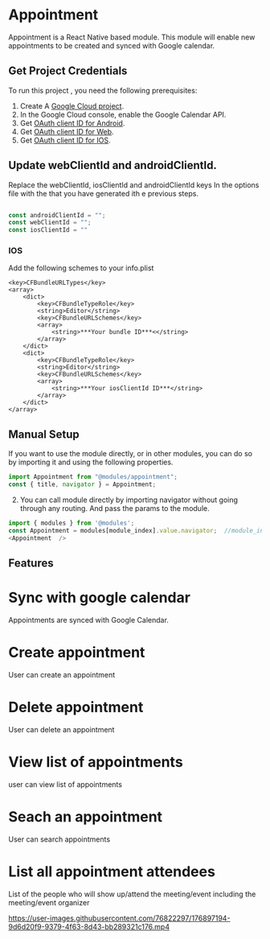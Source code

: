 # Appointment
Appointment is a React Native based module. This module will enable new appointments to be created and synced with Google calendar. 

## Get Project Credentials
To run this project , you need the following prerequisites:
1. Create A [Google Cloud project](https://developers.google.com/workspace/guides/create-project).
2. In the Google Cloud console, enable the Google Calendar API.
3. Get [OAuth client ID for Android](https://developers.google.com/workspace/guides/create-credentials#android).
4. Get [OAuth client ID for Web](https://developers.google.com/workspace/guides/create-credentials#web-application).
5. Get [OAuth client ID for IOS](https://developers.google.com/workspace/guides/create-credentials#ios).


## Update webClientId and androidClientId.
Replace the webClientId, iosClientId and androidClientId keys In the options file with the that you have generated ith e previous steps.

```javascript

const androidClientId = "";
const webClientId = "";
const iosClientId = ""
```

### IOS 

Add the following schemes to your info.plist

```
<key>CFBundleURLTypes</key>
<array>
    <dict>
        <key>CFBundleTypeRole</key>
        <string>Editor</string>
        <key>CFBundleURLSchemes</key>
        <array>
            <string>***Your bundle ID***<</string>
        </array>
    </dict>
    <dict>
        <key>CFBundleTypeRole</key>
        <string>Editor</string>
        <key>CFBundleURLSchemes</key>
        <array>
            <string>***Your iosClientId ID***</string>
        </array>
    </dict>
</array>
```


## Manual Setup

If you want to use the module directly, or in other modules, you can do so by importing it and using the following properties.

```javascript
import Appointment from "@modules/appointment";
const { title, navigator } = Appointment;
```

2. You can call module directly by importing navigator without going through any routing. And pass the params to the module.

```javascript
import { modules } from '@modules';
const Appointment = modules[module_index].value.navigator;  //module_index : position of the module in modules folder
<Appointment  />
```

## Features

# Sync with google calendar
Appointments are synced with Google Calendar.
# Create appointment
User can create an appointment

# Delete appointment
User can delete an appointment

# View list of appointments
user can view list of appointments

# Seach an appointment
User can search appointments


# List all appointment attendees
List of the people who will show up/attend the meeting/event including the meeting/event organizer



https://user-images.githubusercontent.com/76822297/176897194-9d6d20f9-9379-4f63-8d43-bb289321c176.mp4

